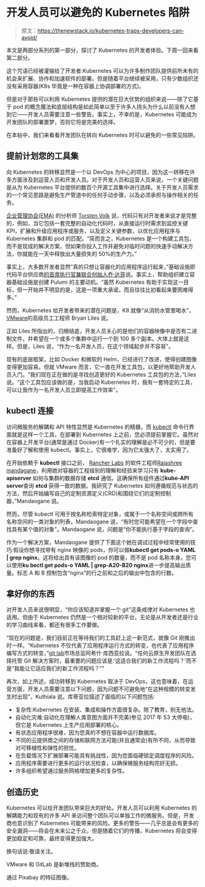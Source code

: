 # 开发人员可以避免的 Kubernetes 陷阱

> 原文：<https://thenewstack.io/kubernetes-traps-developers-can-avoid/>

本文是两部分系列的第一部分，探讨了 Kubernetes 的开发者体验。下周一回来看第二部分。

这个咒语已经被灌输给了开发者:Kubernetes 可以为许多制作团队提供前所未有的机会来扩展、协作和加速软件的部署。但是随着平台继续被采用，只有少数组织还没有采用容器(K8s 毕竟是一种在容器上协调部署的方式)。

但是对于那些可以利用 Kubernetes 提供的潜在巨大优势的组织来说——除了它基于 pod 的概念魔法和底层结构是如此简单以至于许多人挠头为什么以前没有人想到它——开发人员需要注意一些警告。事实上，不幸的是，Kubernetes 可能成为开发团队的部署噩梦，否则它将是完美的选择。

在本帖中，我们来看看开发团队在转向 Kubernetes 时可以避免的一些常见陷阱。

## 提前计划您的工具集

向 Kubernetes 的转移显然是一个以 DevOps 为中心的项目，因为这一转移在许多方面涉及到运营人员和开发人员。对于开发人员和运营人员来说，一个关键问题是从为 Kubernetes 平台提供的数百个开源工具集中进行选择。关于开发人员需求的一个常见思路是避免生产管道中的任何手动步骤，以及必须承担与操作相关的任务。

[企业管理协会(EMA)](https://www.linkedin.com/company/enterprise-management-associates/) 的分析师 [Torsten Volk](https://www.linkedin.com/in/torstenvolk) 说，代码只有对开发者来说才是完整的，例如，当它包括一套完整的自动化代码时，从直接运行时需求到监控关键 KPI，扩展和升级应用程序或服务，以及定义关键参数，以优化应用程序与 Kubernetes 集群和 pod 的匹配。“简而言之，Kubernetes 是一个构建工具包，而不是现成的解决方案，但如果你投入工作并避免对临时问题的快速手动解决方法，你就能在一天中释放出大量损失的 50%的生产力。”

事实上，大多数开发者显然“真的只想让容器化的应用程序运行起来，”基础设施即代码平台供应商[的首席执行官兼联合创始人](https://www.pulumi.com/)[乔·达菲](https://www.linkedin.com/in/joejduffy/)说。事实上，帮助组织建立容器基础设施是创建 Pulumi 的主要动机。“虽然 Kubernetes 有助于实现这一目标，但一开始并不明显的是，这是一项重大承诺，而且往往比初看起来要困难得多。”

然而，Kubernetes 给开发者带来的潜在问题是，K8 就像“从消防水管里喝水”，[VMware](https://www.linkedin.com/in/bryanliles/)的高级员工工程师 Bryan Liles 说。

正如 Liles 所指出的，归根结底，开发人员关心的是他们的容器映像中是否有二进制文件，并希望在一个或多个集群中运行一个到 100 多个副本。大体上就是这样。但是，Liles 说，“作为一名开发人员，在这个领域起步并不容易”。

现有的底层框架，比如 Docker 和微软的 Helm，已经进行了改进，使得创建图像变得更加容易。但就 VMware 而言，它一直在开发工具包，以更好地帮助开发人员入门。“我们现在正在做的是寻找创造更好的 Kubernetes 工具包的方法，”Liles 说。“这个工具包应该做的是，当我启动 Kubernetes 时，我有一套特定的工具，可以让我作为一名开发人员立即提高工作效率”。

## kubectl 连接

访问微服务的解耦和 API 特性显然是 Kubernetes 的精髓，而 [kubectl](https://kubernetes.io/docs/reference/kubectl/overview/) 命令行界面就是这样一个工具，在部署到 Kubernetes 上之前，您必须提前掌握它。虽然对在容器上开发平台(通常是通过 Docker)有一个扎实的理解是必不可少的，但是要准备好了解和使用 kubectl。事实上，它很难学，因为它太强大了，太实用了。

在开始依赖于 **kubectl** 接口之前， [Rancher Labs](https://rancher.com/) 的软件工程师[Rajashree mandagane](https://www.linkedin.com/in/rajashreemandaogane/)，利用她对容器的工程级别的理解和经验来学习只有 **kube-apiserver** 如何与集群的数据存储 **etcd** 通信。这确保所有组件通过**kube-API server**查询 **etcd** 获得一致的数据。我研究了 Kubernetes 如何遵循规范与状态的方法，然后开始编写自己的定制资源定义(CRD)和围绕它们的定制控制器，”Mandaogane 说。

然而，尽管 kubectl 可用于按名称检索特定对象，或属于一个名称空间或跨所有名称空间的一类对象的列表，Mandaogane 说，“有时您可能希望在一个字段中查找具有某个值的对象”。Mandaogane 说，问题是“你不能执行基于字段的查询”。

作为一个解决方案，Mandaogane 提供了下面这个她在调试过程中经常使用的技巧:假设你想寻找带有 nginx 映像的 pods，你可以做**kubectl get pods-o YAML | grep nginx**。这将给出具有该图像的 pod 的数量，而不是 pod 名称本身。您可以使用**ku bectl get pods-o YAML | grep-A20-B20 nginx**进一步提高输出质量。标志 A 和 B 控制包含“nginx”的行之前和之后的输出中包含的行数。

## 拿好你的东西

对开发人员来说很明显，“你应该知道并掌握一个 git”这条戒律对 Kubernetes 也适用。但由于 Kubernetes 仍然是一个相对较新的平台，无论是从开发者还是行业的学习曲线来看，都还有很多工作要做。

“现在的问题是，我们目前正在等待我们的工具赶上这一新范式，就像 Git 刚推出时一样。“Kubernetes 不仅代表了应用程序运行方式的转变，也代表了应用程序编写方式的转变，”[git lab](https://www.linkedin.com/in/ashishkuthiala)市场总监阿希什·库西亚拉说。“任何云原生开发团队在选择托管 Git 解决方案时，最重要的问题应该是:‘这适合我们的新工作流程吗？’而不是“我能让它适应我们的新工作流程吗？”"

再次，如上所述，成功转移到 Kubernetes 取决于 DevOps，这也意味着，在运营方面，开发人员需要注意以下问题，因为问题不可避免地“在这种规模的转变发生时出现”，Kuthiala 说。库蒂亚拉描述了面临的以下问题包括:

*   复杂性:Kubernetes 在安装、集成和操作方面很复杂。除了教育，别无他法。
*   自动化灾难:自动化在理解人类意图方面并不完美(参见 2017 年 S3 大停电)，但它是 Kubernetes 上生产应用部署的核心。
*   有状态应用程序很难，因为您真的不想在容器中运行数据库。
*   不同的云提供商之间的存储和联网方法可能(并且通常会)有所不同，从而导致对可移植性和弹性的担忧。
*   在负载情况下扩展部署可能具有挑战性，因为您面临硬锁定调度程序的风险。
*   应用程序需要进行更多的运行状况检查，以确保微服务结构完好无损。
*   许多组织希望通过服务网格增加更多的复杂性。

## 创造历史

Kubernetes 可以给开发团队带来巨大的好处。开发人员可以利用 Kubernetes 的解耦能力和现有的许多 API 来访问整个团队可以单独工作的微服务。但是，开发商也意识到了 Kubernetes 可能带来的风险。更多的警告——几乎总是会有更多的安全漏洞——将会在未来公之于众，但是随着它们的传播，Kubernetes 将会变得更加稳定和可靠，最终变得更加强大。

换句话说:敬请关注。

VMware 和 GitLab 是新堆栈的赞助商。

通过 Pixabay 的特征图像。

<svg xmlns:xlink="http://www.w3.org/1999/xlink" viewBox="0 0 68 31" version="1.1"><title>Group</title> <desc>Created with Sketch.</desc></svg>